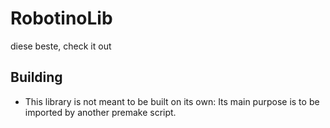 # RobotinoLib

diese beste, check it out

## Building

+ This library is not meant to be built on its own: Its main purpose is to be imported by another premake script.
